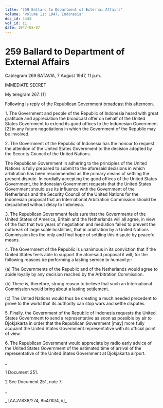 ```yaml
---
title: "259 Ballard to Department of External Affairs"
volume: "Volume 11: 1947, Indonesia"
doc_id: 4443
vol_id: 11
date: 1947-08-07
---
```


# 259 Ballard to Department of External Affairs

Cablegram 269 BATAVIA, 7 August 1947, 11 p.m.

IMMEDIATE SECRET

My telegram 267. [1]

Following is reply of the Republican Government broadcast this afternoon.

1\. The Government and people of the Republic of Indonesia heard with great gratitude and appreciation the broadcast offer on behalf of the United States Government to extend its good offices to the Indonesian Government [2] in any future negotiations in which the Government of the Republic may be involved.

2\. The Government of the Republic of Indonesia has the honour to request the attention of the United States Government to the decision adopted by the Security Council of the United Nations.

The Republican Government in adhering to the principles of the United Nations is fully prepared to submit to the aforesaid decisions in which arbitration has been recommended as the primary means of settling the present dispute. In cordially accepting the good offices of the United States Government, the Indonesian Government requests that the United States Government should use its influence with the Government of the Netherlands and the Security Council of the United Nations for the Indonesian proposal that an International Arbitration Commission should be despatched without delay to Indonesia.

3\. The Republican Government feels sure that the Governments of the United States of America, Britain and the Netherlands will all agree, in view of the fact that two years of negotiation and mediation failed to prevent the outbreak of large scale hostilities, that in arbitration by a United Nations Commission lies the only and final hope of settling this dispute by peaceful means.

4\. The Government of the Republic is unanimous in its conviction that if the United States feels able to support the aforesaid proposal it will, for the following reasons be performing a lasting service to humanity:-

(a) The Governments of the Republic and of the Netherlands would agree to abide loyally by any decision reached by the Arbitration Commission.

(b) There is, therefore, strong reason to believe that such an International Commission would bring about a lasting settlement.

(c) The United Nations would thus be creating a much needed precedent to prove to the world that its authority can stop wars and settle disputes.

5\. Finally, the Government of the Republic of Indonesia requests the United States Government to send a representative as soon as possible by air to Djokjakarta in order that the Republican Government [may] more fully acquaint the United States Government representative with its official point of view.

6\. The Republican Government would appreciate by radio early advice of the United States Government of the estimated time of arrival of the representative of the United States Government at Djokjakarta airport.

_

1 Document 251.

2 See Document 251, note 7.

_

_ [AA:A1838/274, 854/10/4, ii]_
